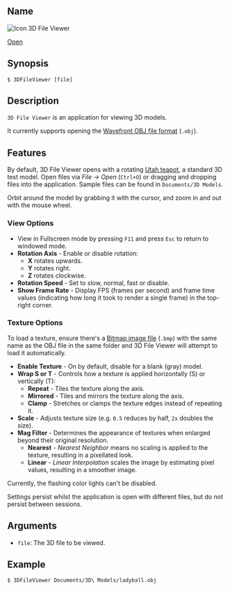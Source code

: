 ## Name

![Icon](/res/icons/16x16/app-3d-file-viewer.png) 3D File Viewer

[Open](file:///bin/3DFileViewer)

## Synopsis

```**sh
$ 3DFileViewer [file]
```

## Description

`3D File Viewer` is an application for viewing 3D models.

It currently supports opening the [Wavefront OBJ file format](https://en.wikipedia.org/wiki/Wavefront_.obj_file) (`.obj`).

## Features

By default, 3D File Viewer opens with a rotating [Utah teapot](https://en.wikipedia.org/wiki/Utah_teapot), a standard 3D test model. Open files via _File → Open_ (`Ctrl+O`) or dragging and dropping files into the application. Sample files can be found in `Documents/3D Models`.

Orbit around the model by grabbing it with the cursor, and zoom in and out with the mouse wheel.

### View Options

-   View in Fullscreen mode by pressing `F11` and press `Esc` to return to windowed mode.
-   **Rotation Axis** - Enable or disable rotation:
    -   **X** rotates upwards.
    -   **Y** rotates right.
    -   **Z** rotates clockwise.
-   **Rotation Speed** - Set to slow, normal, fast or disable.
-   **Show Frame Rate** - Display FPS (frames per second) and frame time values (indicating how long it took to render a single frame) in the top-right corner.

### Texture Options

To load a texture, ensure there's a [Bitmap image file](https://en.wikipedia.org/wiki/BMP_file_format) (`.bmp`) with the same name as the OBJ file in the same folder and 3D File Viewer will attempt to load it automatically.

-   **Enable Texture** - On by default, disable for a blank (gray) model.
-   **Wrap S or T** - Controls how a texture is applied horizontally (S) or vertically (T):
    -   **Repeat** - Tiles the texture along the axis.
    -   **Mirrored** - Tiles and mirrors the texture along the axis.
    -   **Clamp** - Stretches or clamps the texture edges instead of repeating it.
-   **Scale** - Adjusts texture size (e.g. `0.5` reduces by half, `2x` doubles the size).
-   **Mag Filter** - Determines the appearance of textures when enlarged beyond their original resolution.
    -   **Nearest** - _Nearest Neighbor_ means no scaling is applied to the texture, resulting in a pixellated look.
    -   **Linear** - _Linear Interpolation_ scales the image by estimating pixel values, resulting in a smoother image.

Currently, the flashing color lights can't be disabled.

Settings persist whilst the application is open with different files, but do not persist between sessions.

## Arguments

-   `file`: The 3D file to be viewed.

## Example

```**sh
$ 3DFileViewer Documents/3D\ Models/ladyball.obj
```

